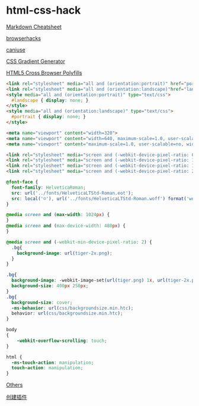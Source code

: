 # html-css-hack

[Markdown Cheatsheet](https://github.com/adam-p/markdown-here/wiki/Markdown-Cheatsheet#links)

[browserhacks](http://browserhacks.com/)

[caniuse](http://caniuse.com/)

[CSS Gradient Generator](http://www.colorzilla.com/gradient-editor/)

[HTML5 Cross Browser Polyfills](https://github.com/Modernizr/Modernizr/wiki/HTML5-Cross-Browser-Polyfills)

```HTML
<link rel="stylesheet" media="all and (orientation:portrait)" href="portrait.css">    // 竖放加载
<link rel="stylesheet" media="all and (orientation:landscape)"href="landscape.css">   // 横放加载
<style media="all and (orientation:portrait)" type="text/css">
  #landscape { display: none; }
</style>
<style media="all and (orientation:landscape)" type="text/css">
  #portrait { display: none; }
</style>
```

```HTML
<meta name="viewport" content="width=320">
<meta name="viewport" content="width=640, maximum-scale=1.0, user-scalable=no">
<meta name="viewport" content="maximum-scale=1.0, user-scalable=no, width=device-width">
```

```HTML
<link rel="stylesheet" media="screen and (-webkit-device-pixel-ratio: 0.75)" href="ldpi.css" />
<link rel="stylesheet" media="screen and (-webkit-device-pixel-ratio: 1.0)" href="mdpi.css" />
<link rel="stylesheet" media="screen and (-webkit-device-pixel-ratio: 1.5)" href="hdpi.css" />
<link rel="stylesheet" media="screen and (-webkit-device-pixel-ratio: 2.0)" href="retina.css" />
```

```css
@font-face {
  font-family: HelveticaRoman;
  src: url('../fonts/HelveticaLTStd-Roman.eot');
  src: local('☺'), url('../fonts/HelveticaLTStd-Roman.woff') format('woff'), url('../fonts/HelveticaLTStd-Roman.ttf') format('truetype'), url('../fonts/HelveticaLTStd-Roman.svg') format('svg');
}
```

```css
@media screen and (max-width: 1024px) {
}
@media screen and (max-device-width: 480px) {
}
```

```css 
@media screen and (-webkit-min-device-pixel-ratio: 2) {
  .bg{
    background-image: url(tiger-2x.png);    
  }
}

.bg{
  background-image: -webkit-image-set(url(tiger.png) 1x, url(tiger-2x.png) 2x);
  background-size: 400px 250px;
}
.bg{
  background-size: cover;
  -ms-behavior: url(css/backgroundsize.min.htc);
  behavior: url(css/backgroundsize.min.htc);
}
```

```css
body
{
    -webkit-overflow-scrolling: touch;
}
```

```css
html {
  -ms-touch-action: manipulation;
  touch-action: manipulation;
}
```

[Others](https://github.com/RubyLouvre/mobileHack)

[创建插件](https://gist.github.com/quexer/3619237)

